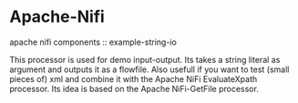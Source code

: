 # Apache-Nifi
apache nifi components :: example-string-io

This processor is used for demo input-output. Its takes a string literal as argument and outputs it as a flowfile.
Also usefull if you want to test (small pieces of) xml and combine it with the Apache NiFi EvaluateXpath processor. Its idea is based on the Apache NiFi-GetFile processor. 
